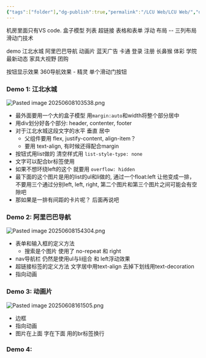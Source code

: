 ```yaml
---
{"tags":["folder"],"dg-publish":true,"permalink":"/LCU Web/LCU Web/","dgPassFrontmatter":true,"noteIcon":"","created":"2025-06-07T19:14:16.422+08:00","updated":"2025-06-08T16:15:56.349+08:00"}
---
```


机房里面只有VS code.
盒子模型
列表
超链接
表格和表单
浮动
布局 -- 三列布局
滑动门技术

demo
江北水城
阿里巴巴导航
动画片
蓝天广告
卡通
登录
注册
长鼻猴
体彩
学院
最新动态
家具大视野
团购

按钮显示效果
360导航效果 - 精灵
单个滑动门按钮

### Demo 1: 江北水城
![Pasted image 20250608103538.png](/img/user/accessory/Pasted%20image%2020250608103538.png)
-  最外面要用一个大的盒子模型 用`margin:auto`和width将整个部分居中
- 用div划分好各个部分: header, contenter, footer
- 对于江北水城这段文字的水平 垂直 居中
	- 父组件要用 flex, justify-content, align-item？
	- 要用 text-align, 有时候还得配合margin
- 按钮式用list做的  清空样式用 `list-style-type: none`
- 文字可以配合br标签使用
- 如果不想环绕left的这个 就要用 `overflow: hidden`
- 最下面的这个图片是用的list的ul和li做的, 通过一个float:left 让他变成一排，不要用三个通过分别left, left, right, 第二个图片和第三个图片之间可能会有空隙吧
- 那如果是一排有间距的卡片呢？ 后面再说吧

### Demo 2: 阿里巴巴导航
![Pasted image 20250608154304.png](/img/user/accessory/Pasted%20image%2020250608154304.png)
- 表单和输入框的定义方法
	- 搜索是个图片 使用了 no-repeat 和 right
- nav导航栏 仍然是使用ul与li组合 和 left浮动效果
- 超链接标签的定义方法 文字居中用text-align  去掉下划线用text-decoration
- 指向动画

### Demo 3: 动画片
![Pasted image 20250608161505.png](/img/user/accessory/Pasted%20image%2020250608161505.png)
- 边框
- 指向动画
- 图片在上面 字在下面 用的br标签换行

### Demo 4: 
